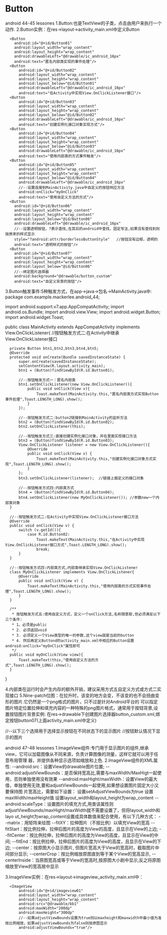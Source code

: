 # Button

android 44-45 lessones
1.Button:也是TextView的子类，点击由用户来执行一个动作.
2.Button实例：在res->layout->activity_main.xml中定义Button
  <?xml version="1.0" encoding="utf-8"?>
  <RelativeLayout xmlns:android="http://schemas.android.com/apk/res/android"
      xmlns:tools="http://schemas.android.com/tools"
      android:layout_width="match_parent"
      android:layout_height="match_parent"
      android:paddingBottom="@dimen/activity_vertical_margin"
      android:paddingLeft="@dimen/activity_horizontal_margin"
      android:paddingRight="@dimen/activity_horizontal_margin"
      android:paddingTop="@dimen/activity_vertical_margin"
      tools:context="com.example.mackerlee.android_44.MainActivity">
  
      <Button
        android:id="@+id/Button01"
        android:layout_width="wrap_content"
        android:layout_height="wrap_content"
        android:drawableLeft="@drawable/ic_android_16px"
        android:text="匿名内部类实现的事件处理"/>
      <Button
          android:id="@+id/Button02"
          android:layout_width="wrap_content"
          android:layout_height="wrap_content"
          android:layout_below="@id/Button01"
          android:drawableLeft="@drawable/ic_android_16px"
          android:text="在Activity中实现View.OnClickListener接口"/>
      <Button
          android:id="@+id/Button03"
          android:layout_width="wrap_content"
          android:layout_height="wrap_content"
          android:layout_below="@id/Button02"
          android:drawableLeft="@drawable/ic_android_16px"
          android:text="创建实例化接口对象实现方式"/>
      <Button
          android:id="@+id/Button04"
          android:layout_width="wrap_content"
          android:layout_height="wrap_content"
          android:layout_below="@id/Button03"
          android:drawableLeft="@drawable/ic_android_16px"
          android:text="使用内部类的方式事件触发"/>
      <Button
          android:id="@+id/Button05"
          android:layout_width="wrap_content"
          android:layout_height="wrap_content"
          android:layout_below="@id/Button04"
          android:drawableLeft="@drawable/ic_android_16px"
          //--设置连接到MainActivity.java中自定义的按钮响应方法
          android:onClick="myOnClick"
          android:text="使用自定义方法的方式"/>
      <Button
        android:id="@+id/Button06"
        android:layout_width="wrap_content"
        android:layout_height="wrap_content"
        android:layout_below="@id/Button06"
        android:drawableLeft="@drawable/ic_android_16px"
        //--设置透明按钮，?表示查找,在其后的android中查找，固定写法,如果没有查找到则按原来的样式显示
        style="?android:attr/borderlessButtonStyle"   //按钮没有边框，透明的
        android:text="透明样式的按钮"/>
      <Button
        android:id="@+id/Button07"
        android:layout_width="wrap_content"
        android:layout_height="wrap_content"
        android:layout_below="@id/Button06"
        //--绑定图片选择器
        android:background="@drawable/button_custom"
        android:text="自定义背景的按钮"/>  
        
  </RelativeLayout>
3.Button触发事件:5种触发方式，在app->java->包名->MainActivity.java中:
  package com.example.mackerlee.android_44;

  import android.support.v7.app.AppCompatActivity;
  import android.os.Bundle;
  import android.view.View;
  import android.widget.Button;
  import android.widget.Toast;
  
  public class MainActivity extends AppCompatActivity implements View.OnClickListener{ //按钮触发方式二:在Activity中继承View.OnClickListener接口
  
      private Button btn1,btn2,btn3,btn4,btn5;
      @Override
      protected void onCreate(Bundle savedInstanceState) {
          super.onCreate(savedInstanceState);
          setContentView(R.layout.activity_main);
          btn1 = (Button)findViewById(R.id.Button01);
  
          //--按钮触发方式一：匿名内部类
          btn1.setOnClickListener(new View.OnClickListener(){
              public void onClick(View v){
                  Toast.makeText(MainActivity.this,"匿名内部类方式实现Button事件处理",Toast.LENGTH_LONG).show();
              }
          });
  
          //--按钮触发方式二:button2链接到MainActivity的监听方法
          btn2 = (Button)findViewById(R.id.Button02);
          btn2.setOnClickListener(this);
  
          //--按钮触发方式三:直接创建实例化接口对象，并在里面实现接口方法
          btn3 = (Button)findViewById(R.id.Button03);
          View.OnClickListener listener = new View.OnClickListener(){
              @Override
              public void onClick(View v) {
                  Toast.makeText(MainActivity.this,"创建实例化接口对象方式实现",Toast.LENGTH_LONG).show();
              }
          };
          btn3.setOnClickListener(listener);  //链接上面定义的接口对象
  
          //--按钮触发方式四:内部类方式
          btn4 = (Button)findViewById(R.id.Button04);
          btn4.setOnClickListener(new MyOnClickListener()); //参数new一个内部类对象
      }
  
      //--按钮触发方式二:在Activity中实现View.OnClickListener接口方法
      @Override
      public void onClick(View v) {
          switch (v.getId()){
              case R.id.Button02:
                  Toast.makeText(MainActivity.this,"在Activity中实现View.OnClickListener接口方式",Toast.LENGTH_LONG).show();
                  break;
          }
      }
  
      //--按钮触发方式四:内部类方式,内部类继承实现View.OnClickListener
      class MyOnClickListener implements View.OnClickListener{
          @Override
          public void onClick(View v) {
              Toast.makeText(MainActivity.this,"使用内部类的方式实现事件处理",Toast.LENGTH_LONG).show();
          }
      }
  
      /**
       * 按钮触发方式五:使用自定义方式，定义一个onClick方法,名称随意取,但必须满足以下三个条件:
       * 1。必须是public
       * 2. 必须返回void
       * 3. 必须定义一个View类型的唯一的参数,这个view就是当前的button
       * 4. 然后再定义Buttond的activity_main.xml中相应的Button设置android:onClick="myOnClick"属性即可
       */
      public void myOnClick(View view){
          Toast.makeText(this,"使用自定义方法的方式",Toast.LENGTH_LONG).show();
      }
  }

4.内部类在运行时会产生内存的额外开销，建议采用方式五自定义方式或方式二实现接口
5.Nine-patch位图：在拉升时，该变的地方会变，不该变的也不会扭曲变形的图片.它仍然是一个png格式的图片，只不过是针对Android平台的                   可以指定图片特定位置拉伸和填充内容的一种特殊的png图片格式，通常用于按钮背景,设置按钮图片背景实例:
  在res->drawable下创建图片选择器button_custom.xml,绑定按钮button07(上面activity_main.xml中定义)
  <?xml version="1.0" encoding="utf-8"?>
  <selector xmlns:android="http://schemas.android.com/apk/res/android">
      //--以下三个选择用于选择显示按钮在不同状态下的显示图片
      <item android:drawable="@drawable/button_pressed"     //按钮按下时显示
          android:state_pressed="true" />
      <item android:drawable="@drawable/button_focused"     //按钮获取到焦点时显示的图片
          android:state_focused="true" />
      <item android:drawable="@drawable/button_default" />  //按钮默认情况下显示的图片
  </selector>
  
android 47-48 lessones
1.ImageView组件:专门用于显示图片的组件,继承view，它可以加载图像从不同来源，负责计算图像的测量，这样它就可以用于任意布局管理                   器，并提供各种显示选项如缩放和上色.
2.ImageView组件的XML属性:
  --android:src：设置View的drawable图片位置;
  --android:adjustViewBounds：是否保持宽高比,需要与maxWidth/MaxHigt一起使用，否则单独使用没有效果
  --android:maxHight/maxWidth：设置View的最大值，单独使用无效,要和adjustViewBounds一起使用,如果想设置图片固定大小又要保持图                                片宽高比，需要如下设置：
                                  设置setAdjustViewBounds为true
                                  设置maxWidth/maxHeight值
                                  设置layout_width和layout_height为wrap_content
  --android:scaleType：设置图片的填充方式,用类该属性则adjustViewBounds/maxHight/maxWidth就不需要设置了，但将layout_width和layo                       ut_height为wrap_content设置成具体数值来配合使用，有以下几种方式：
                      --matrix：用矩阵来绘图
                      --fitXY：拉伸图片（不按比例）以填充View的宽高
                      --fitStart：按比例拉伸，拉伸后图片的高度为View的高度，且显示在View的上边;
                      --fitCenter：按比例拉伸，拉伸后图片的高度为View的高度，且显示在View的中间;
                      --fitEnd：按比例拉伸，拉伸后图片的高度为View的高度，且显示在View的下边;
                      --center：按原图大小显示图片, 但图片宽高大于View的宽高时，截取图片中间部分显示;
                      --centerCrop：按比例缩放原图直到等于某个View的宽高显示,
                      --centerInside：当原图宽高或等于View的宽高时,按原图大小剧中显示,反之将原图缩放至View的宽高居中显示
                      
3.ImageView实例：在res->layout->imageview_activity_main.xml中：
  <?xml version="1.0" encoding="utf-8"?>
  <RelativeLayout xmlns:android="http://schemas.android.com/apk/res/android"
      android:layout_width="match_parent"
      android:layout_height="match_parent">
  
      <ImageView
          android:id="@+id/imageview01"
          android:layout_width="wrap_content"
          android:layout_height="wrap_content"
          android:src="@drawable/bb1"
          android:maxWidth="200dp"
          android:maxHeight="300dp"
          //--如果adjustViewBounds设置为true则以maxheight和maxwidth中最小值为准按比例缩放，如果adjustViewBounds为false则按原图显示
          android:adjustViewBounds="true"/>
  </RelativeLayout>

